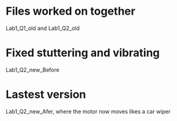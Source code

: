 # Files worked on together
Lab1_Q1_old and Lab1_Q2_old

# Fixed stuttering and vibrating
Lab1_Q2_new_Before

# Lastest version
Lab1_Q2_new_Afer, where the motor now moves likes a car wiper
